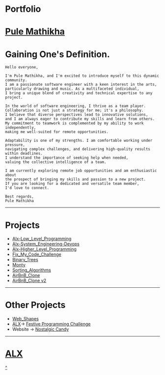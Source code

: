 # Portfolio
# [Pule Mathikha](https://wwww.pulemathikha.wordpress.com)

# Gaining One's Definition.
    
    Hello everyone,

    I'm Pule Mathikha, and I'm excited to introduce myself to this dynamic community.
    I am a passionate software engineer with a keen interest in the arts,
    particularly drawing and music. As a multifaceted individual,
    I bring a unique blend of creativity and technical expertise to any project.

    In the world of software engineering, I thrive as a team player.
    Collaboration is not just a strategy for me; it's a philosophy.
    I believe that diverse perspectives lead to innovative solutions,
    and I am always eager to contribute my skills and learn from others.
    My commitment to teamwork is complemented by my ability to work independently,
    making me well-suited for remote opportunities.

    Adaptability is one of my strengths. I am comfortable working under pressure,
    navigating complex challenges, and delivering high-quality results within deadlines.
    I understand the importance of seeking help when needed,
    valuing the collective intelligence of a team.

    I am currently exploring remote job opportunities and am enthusiastic about
    the prospect of bringing my skills and passion to a new project.
    If you are looking for a dedicated and versatile team member,
    I'd love to connect.

    Best regards,
    Pule Mathikha

---
# Projects
   * [Alx-Low_Level_Programming](https://github.com/TheeKingZa/alx-low_level_programming/tree/master/README.md)
   * [Alx-System_Engineering-Devops](https://github.com/TheeKingZA/alx-system_engineering-devops/tree/master/README.md)
   * [Alx-Higher_Level_Programming](https://github.com/TheeKingZa/alx-higher_level_programming/tree/master/README.md)
   * [Fix_My_Code_Challenge](https://github.com/TheeKingZa/fix_my_code_challenge/tree/master/README.md)
   * [Binary_Trees](https://github.com/TheeKingZa/binary_trees/tree/master/README.md)
   * [Monty](https://github.com/TheeKingZa/monty/tree/master/README.md)
   * [Sorting_Algorithms](https://github.com/TheeKingZa/sorting_algorithms/tree/master/README.md)
   * [AirBnB_Clone](https://github.com/TheeKingZa/airbnb_clone/tree/master/README.md)
   * [AirBnB_Clone v2](https://github.com/TheeKingZa/airbnb_clone_v2/tree/master/README.md)
---
# Other Projects
   * [Web_Shapes](https://github.com/TheeKingZa/Shape_Shooter#readme)
   * [ALX](http://alxafrica.com)-> [Festive Programming Challenge](https://github.com/TheeKingZa/christXmas_wish/tree/master/README.md)
   * Website -> [Nostalgic Candy](https://github.com/TheeKingZa/Nostalgic-Candy/README.md)
---

# [ALX](https://www.alxafrica.com)

[^](#portfolio)
